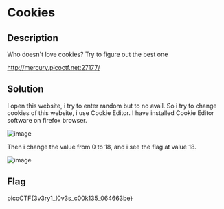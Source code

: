 # Cookies
## Description
Who doesn't love cookies? Try to figure out the best one

http://mercury.picoctf.net:27177/
## Solution 
I open this website, i try to enter random but to no avail. So i try to change cookies of this website, i use Cookie Editor. 
I have installed Cookie Editor software on firefox browser. 

![image](https://user-images.githubusercontent.com/84562630/160347452-528c4bd7-5641-4d76-a2be-704a39e14b48.png)

Then i change the value from 0 to 18, and i see the flag at value 18. 

![image](https://user-images.githubusercontent.com/84562630/160347806-45153c97-ef0c-47af-9517-92b34c526140.png)
## Flag
picoCTF{3v3ry1_l0v3s_c00k135_064663be}
